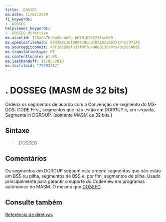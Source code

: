 ```yaml
---
title: .DOSSEG
ms.date: 11/05/2019
f1_keywords:
- .DOSSEG
helpviewer_keywords:
- .DOSSEG directive
ms.assetid: 175ad470-0a2b-4e2b-b078-65e224fec040
ms.openlocfilehash: 8f0388c3df9804c0cdb105162a962a44fe207345
ms.sourcegitcommit: 45f1d889df633f0f7e4a8e813b46fa73c9858b81
ms.translationtype: MT
ms.contentlocale: pt-BR
ms.lasthandoff: 11/06/2019
ms.locfileid: "73703312"
---
```

# <a name="dosseg-32-bit-masm"></a>. DOSSEG (MASM de 32 bits)

Ordena os segmentos de acordo com a Convenção de segmento do MS-DOS: CODE First, segmentos que não estão em DGROUP e, em seguida, Segments in DGROUP. (somente MASM de 32 bits.)

## <a name="syntax"></a>Sintaxe

> .DOSSEG

## <a name="remarks"></a>Comentários

Os segmentos em DGROUP seguem esta ordem: segmentos que não estão em BSS ou pilha, segmentos de BSS e, por fim, segmentos de pilha. Usado principalmente para garantir o suporte do CodeView em programas autônomos do MASM. O mesmo que [DOSSEG](../../assembler/masm/dosseg.md).

## <a name="see-also"></a>Consulte também

[Referência de diretivas](../../assembler/masm/directives-reference.md)<br/>